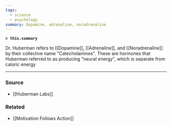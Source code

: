 ```yaml
---
tags:
  - science
  - psychology
summary: Dopamine, adrenaline, noradrenaline
---
```

**`= this.summary`**

Dr. Huberman refers to [[Dopamine]], [[Adrenaline]], and [[Noradrenaline]] by their collective name "Catecholamines". These are hormones that Huberman referred to as producing "neural energy", which is separate from caloric energy

---
### Source
- [[Huberman Labs]]

### Related
- [[Motivation Follows Action]]